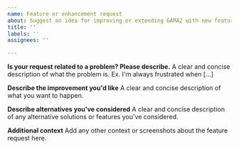 ```yaml
---
name: Feature or enhancement request
about: Suggest an idea for improving or extending GAMA2 with new features. Please take the time to discuss it first in the forum or discussions if possible, as it might benefit from others users' feedbacks.  
title: ''
labels: ''
assignees: ''

---
```


**Is your request related to a problem? Please describe.**
A clear and concise description of what the problem is. Ex. I'm always frustrated when [...]

**Describe the improvement you'd like**
A clear and concise description of what you want to happen.

**Describe alternatives you've considered**
A clear and concise description of any alternative solutions or features you've considered.

**Additional context**
Add any other context or screenshots about the feature request here.
